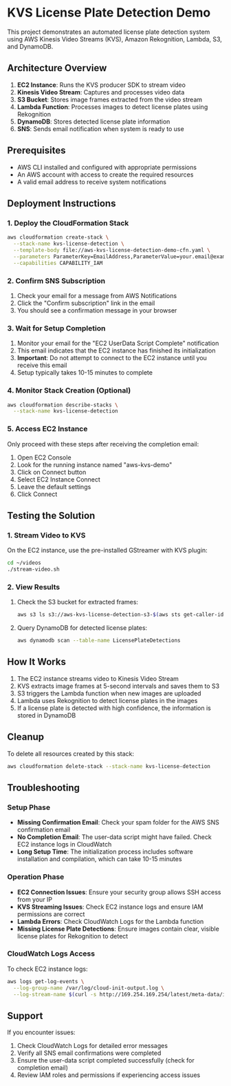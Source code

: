 # KVS License Plate Detection Demo

This project demonstrates an automated license plate detection system using AWS Kinesis Video Streams (KVS), Amazon Rekognition, Lambda, S3, and DynamoDB.

## Architecture Overview

1. **EC2 Instance**: Runs the KVS producer SDK to stream video
2. **Kinesis Video Stream**: Captures and processes video data
3. **S3 Bucket**: Stores image frames extracted from the video stream
4. **Lambda Function**: Processes images to detect license plates using Rekognition
5. **DynamoDB**: Stores detected license plate information
6. **SNS**: Sends email notification when system is ready to use

## Prerequisites

- AWS CLI installed and configured with appropriate permissions
- An AWS account with access to create the required resources
- A valid email address to receive system notifications

## Deployment Instructions

### 1. Deploy the CloudFormation Stack

```bash
aws cloudformation create-stack \
  --stack-name kvs-license-detection \
  --template-body file://aws-kvs-license-detection-demo-cfn.yaml \
  --parameters ParameterKey=EmailAddress,ParameterValue=your.email@example.com \
  --capabilities CAPABILITY_IAM
```

### 2. Confirm SNS Subscription

1. Check your email for a message from AWS Notifications
2. Click the "Confirm subscription" link in the email
3. You should see a confirmation message in your browser

### 3. Wait for Setup Completion

1. Monitor your email for the "EC2 UserData Script Complete" notification
2. This email indicates that the EC2 instance has finished its initialization
3. **Important**: Do not attempt to connect to the EC2 instance until you receive this email
4. Setup typically takes 10-15 minutes to complete

### 4. Monitor Stack Creation (Optional)

```bash
aws cloudformation describe-stacks \
  --stack-name kvs-license-detection
```

### 5. Access EC2 Instance

Only proceed with these steps after receiving the completion email:

1. Open EC2 Console
2. Look for the running instance named "aws-kvs-demo"
3. Click on Connect button
4. Select EC2 Instance Connect
5. Leave the default settings
6. Click Connect 

## Testing the Solution

### 1. Stream Video to KVS

On the EC2 instance, use the pre-installed GStreamer with KVS plugin:

```bash
cd ~/videos
./stream-video.sh
```

### 2. View Results

1. Check the S3 bucket for extracted frames:
   ```bash
   aws s3 ls s3://aws-kvs-license-detection-s3-$(aws sts get-caller-identity --query 'Account' --output text)-$(aws configure get region)
   ```

2. Query DynamoDB for detected license plates:
   ```bash
   aws dynamodb scan --table-name LicensePlateDetections
   ```

## How It Works

1. The EC2 instance streams video to Kinesis Video Stream
2. KVS extracts image frames at 5-second intervals and saves them to S3
3. S3 triggers the Lambda function when new images are uploaded
4. Lambda uses Rekognition to detect license plates in the images
5. If a license plate is detected with high confidence, the information is stored in DynamoDB

## Cleanup

To delete all resources created by this stack:

```bash
aws cloudformation delete-stack --stack-name kvs-license-detection
```

## Troubleshooting

### Setup Phase
- **Missing Confirmation Email**: Check your spam folder for the AWS SNS confirmation email
- **No Completion Email**: The user-data script might have failed. Check EC2 instance logs in CloudWatch
- **Long Setup Time**: The initialization process includes software installation and compilation, which can take 10-15 minutes

### Operation Phase
- **EC2 Connection Issues**: Ensure your security group allows SSH access from your IP
- **KVS Streaming Issues**: Check EC2 instance logs and ensure IAM permissions are correct
- **Lambda Errors**: Check CloudWatch Logs for the Lambda function
- **Missing License Plate Detections**: Ensure images contain clear, visible license plates for Rekognition to detect

### CloudWatch Logs Access

To check EC2 instance logs:
```bash
aws logs get-log-events \
  --log-group-name /var/log/cloud-init-output.log \
  --log-stream-name $(curl -s http://169.254.169.254/latest/meta-data/instance-id)
```

## Support

If you encounter issues:
1. Check CloudWatch Logs for detailed error messages
2. Verify all SNS email confirmations were completed
3. Ensure the user-data script completed successfully (check for completion email)
4. Review IAM roles and permissions if experiencing access issues